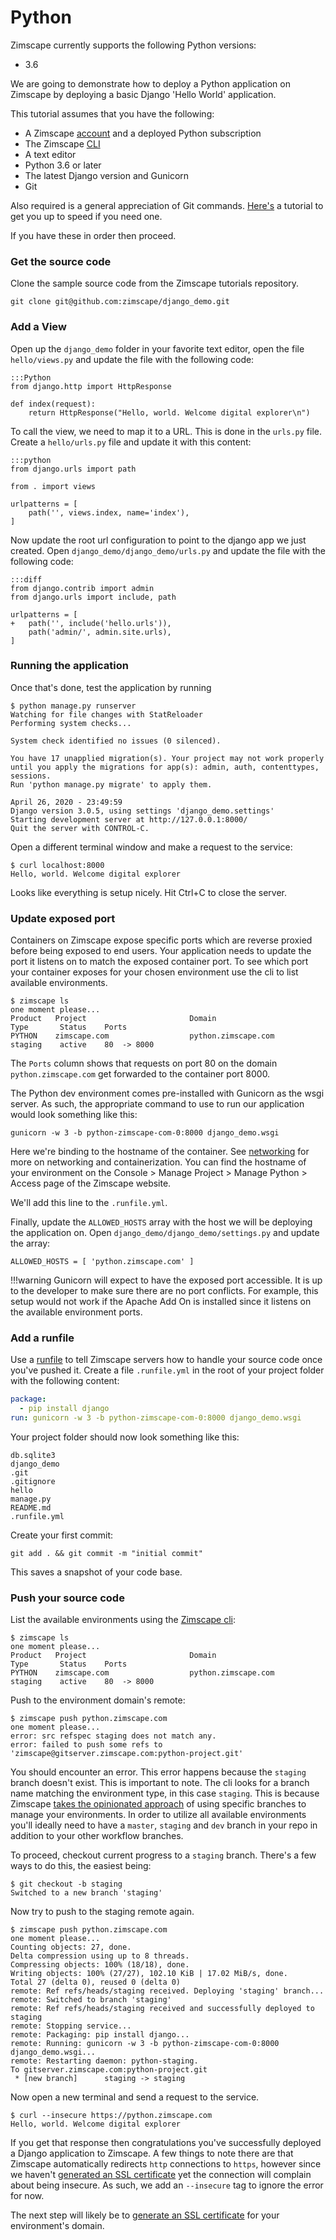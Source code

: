 # Python

Zimscape currently supports the following Python versions:

- 3.6

We are going to demonstrate how to deploy a Python application on Zimscape by deploying a basic Django
'Hello World' application.

This tutorial assumes that you have the following:

- A Zimscape [account](https://zimscape.com/register) and a deployed Python subscription
- The Zimscape [CLI](../cli.md)
- A text editor
- Python 3.6 or later
- The latest Django version and Gunicorn
- Git

Also required is a general appreciation of Git commands. [Here's](https://git-scm.com/book/en/v2) a tutorial
to get you up to speed if you need one.

If you have these in order then proceed.

### Get the source code

Clone the sample source code from the Zimscape tutorials repository.

```
git clone git@github.com:zimscape/django_demo.git
```

### Add a View

Open up the `django_demo` folder in your favorite text editor, open the file 
`hello/views.py` and update the file with the following code:

    :::Python
    from django.http import HttpResponse
    
    def index(request):
        return HttpResponse("Hello, world. Welcome digital explorer\n")

To call the view, we need to map it to a URL. This is done in the `urls.py` file. Create a `hello/urls.py`
file and update it with this content:

    :::python
    from django.urls import path
    
    from . import views
    
    urlpatterns = [
        path('', views.index, name='index'),
    ]
    
Now update the root url configuration to point to the django app we just created. Open 
`django_demo/django_demo/urls.py` and update the file with the following code:

    :::diff
    from django.contrib import admin
    from django.urls import include, path
    
    urlpatterns = [
    +   path('', include('hello.urls')),
        path('admin/', admin.site.urls),
    ]

### Running the application

Once that's done, test the application by running

```
$ python manage.py runserver
Watching for file changes with StatReloader
Performing system checks...

System check identified no issues (0 silenced).

You have 17 unapplied migration(s). Your project may not work properly until you apply the migrations for app(s): admin, auth, contenttypes, sessions.
Run 'python manage.py migrate' to apply them.

April 26, 2020 - 23:49:59
Django version 3.0.5, using settings 'django_demo.settings'
Starting development server at http://127.0.0.1:8000/
Quit the server with CONTROL-C.
```

Open a different terminal window and make a request to the service:

```
$ curl localhost:8000
Hello, world. Welcome digital explorer
```

Looks like everything is setup nicely. Hit Ctrl+C to close the server.


### Update exposed port

Containers on Zimscape expose specific ports which are reverse proxied before being exposed to end users. Your
application needs to update the port it listens on to match the exposed container port. To see which port
your container exposes for your chosen environment use the cli to list available environments.

```
$ zimscape ls
one moment please...
Product   Project                       Domain                        Type       Status    Ports       
PYTHON    zimscape.com                  python.zimscape.com           staging    active    80  -> 8000 
```

The `Ports` column shows that requests on port 80 on the domain `python.zimscape.com` get 
forwarded to the container port 8000. 

The Python dev environment comes pre-installed with Gunicorn as the wsgi server. 
As such, the appropriate command to use to run our application would look something like this:

```
gunicorn -w 3 -b python-zimscape-com-0:8000 django_demo.wsgi
```

Here we're binding to the hostname of the container. See [networking](../architecture/networking.md) 
for more on networking and containerization. You can find the hostname of your environment on the 
Console > Manage Project > Manage Python > Access page of the Zimscape website.

We'll add this line to the `.runfile.yml`.

Finally, update the `ALLOWED_HOSTS` array with the host we will be deploying the application on. Open
`django_demo/django_demo/settings.py` and update the array:

```
ALLOWED_HOSTS = [ 'python.zimscape.com' ]
```

!!!warning
    Gunicorn will expect to have the exposed port accessible. It is up to the developer to make sure
    there are no port conflicts. For example, this setup would not work if the Apache Add On is installed
    since it listens on the available environment ports.

### Add a runfile

Use a [runfile](../cd.md#runfile) to tell Zimscape servers how to handle your source code once you've pushed
it. Create a file `.runfile.yml` in the root of your project folder with the following content:

```yaml
package:
  - pip install django
run: gunicorn -w 3 -b python-zimscape-com-0:8000 django_demo.wsgi
```

Your project folder should now look something like this:

```
db.sqlite3
django_demo
.git
.gitignore
hello
manage.py
README.md
.runfile.yml
```

Create your first commit:

```
git add . && git commit -m "initial commit"
```

This saves a snapshot of your code base.

### Push your source code

List the available environments using the [Zimscape cli](../cli.md):

```
$ zimscape ls
one moment please...
Product   Project                       Domain                        Type       Status    Ports       
PYTHON    zimscape.com                  python.zimscape.com           staging    active    80  -> 8000 
```

Push to the environment domain's remote:

```
$ zimscape push python.zimscape.com
one moment please...
error: src refspec staging does not match any.
error: failed to push some refs to 'zimscape@gitserver.zimscape.com:python-project.git'
```

You should encounter an error. This error happens because the `staging` branch doesn't exist.
This is important to note. The cli looks for a branch name matching the environment type, in this case `staging`.
This is because Zimscape [takes the opinionated approach](../architecture/environments.md) of using specific 
branches to manage your environments. In order to 
utilize all available environments you'll ideally need to have a `master`, `staging` and `dev` branch in your
repo in addition to your other workflow branches.

To proceed, checkout current progress to a `staging` branch. There's a few ways to do this, the easiest being:

```
$ git checkout -b staging
Switched to a new branch 'staging'
```

Now try to push to the staging remote again.

```
$ zimscape push python.zimscape.com
one moment please...
Counting objects: 27, done.
Delta compression using up to 8 threads.
Compressing objects: 100% (18/18), done.
Writing objects: 100% (27/27), 102.10 KiB | 17.02 MiB/s, done.
Total 27 (delta 0), reused 0 (delta 0)
remote: Ref refs/heads/staging received. Deploying 'staging' branch...
remote: Switched to branch 'staging'
remote: Ref refs/heads/staging received and successfully deployed to staging
remote: Stopping service...
remote: Packaging: pip install django...
remote: Running: gunicorn -w 3 -b python-zimscape-com-0:8000 django_demo.wsgi...
remote: Restarting daemon: python-staging.
To gitserver.zimscape.com:python-project.git
 * [new branch]      staging -> staging
```

Now open a new terminal and send a request to the service.

```
$ curl --insecure https://python.zimscape.com
Hello, world. Welcome digital explorer
```

If you get that response then congratulations you've successfully deployed a Django application to Zimscape.
A few things to note there are that Zimscape automatically redirects `http` connections to `https`, however
since we haven't [generated an SSL certificate](../console.md) yet the connection will complain about
being insecure. As such, we add an `--insecure` tag to ignore the error for now.

The next step will likely be to [generate an SSL certificate](../console.md) for your environment's domain.
